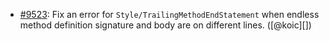 * [#9523](https://github.com/rubocop-hq/rubocop/issues/9523): Fix an error for `Style/TrailingMethodEndStatement` when endless method definition signature and body are on different lines. ([@koic][])

